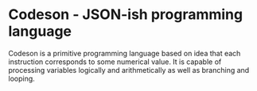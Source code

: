# Codeson - JSON-ish programming language

Codeson is a primitive programming language based on idea that each
instruction corresponds to some numerical value. It is capable of processing variables
logically and arithmetically as well as branching and looping.

